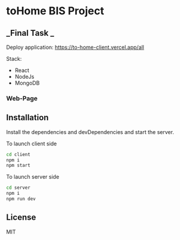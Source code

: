 # toHome BIS Project
## _Final Task _

Deploy application: https://to-home-client.vercel.app/all 

Stack:

- React
- NodeJs
- MongoDB

### Web-Page



## Installation

Install the dependencies and devDependencies and start the server.

To launch client side
```sh
cd client
npm i
npm start
```

To launch server side
```sh
cd server
npm i
npm run dev
```



## License

MIT
